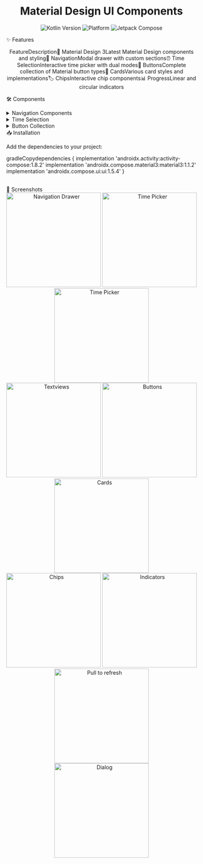 <h1 align="center">Material Design UI Components</h1>
<p align="center">
  <img src="https://img.shields.io/badge/Kotlin-1.9.0-blue.svg" alt="Kotlin Version">
  <img src="https://img.shields.io/badge/Platform-Android-green.svg" alt="Platform">
  <img src="https://img.shields.io/badge/Jetpack%20Compose-Latest-purple.svg" alt="Jetpack Compose">

✨ Features
<div align="center">
FeatureDescription🎨 Material Design 3Latest Material Design components and styling📱 NavigationModal drawer with custom sections⏰ Time SelectionInteractive time picker with dual modes🔘 ButtonsComplete collection of Material button types🎴 CardsVarious card styles and implementations🏷️ ChipsInteractive chip components📊 ProgressLinear and circular indicators
</div>

🛠️ Components
<details>
<summary>Navigation Components</summary>

Modal Navigation Drawer
Custom Drawer Sections
Top App Bar Integration

</details>
<details>
<summary>Time Selection</summary>

Interactive Time Picker
Dial/Input Mode Toggle
24-hour Format Support

</details>
<details>
<summary>Button Collection</summary>

Filled Buttons
Outlined Buttons
Text Buttons
Tonal Buttons
Elevated Buttons
Floating Action Buttons

</details>
📥 Installation

Add the dependencies to your project:

gradleCopydependencies {
    implementation 'androidx.activity:activity-compose:1.8.2'
    implementation 'androidx.compose.material3:material3:1.1.2'
    implementation 'androidx.compose.ui:ui:1.5.4'
}

<br>
🌟 Screenshots
<div align="center">
  <img src="screenshots/10.jpg" alt="Navigation Drawer" width="250">
  <img src="screenshots/9.jpg" alt="Time Picker" width="250">
  <img src="screenshots/8.jpg" alt="Time Picker" width="250">
</div>
<div align="center">
  <img src="screenshots/7.jpg" alt="Textviews" width="250">
  <img src="screenshots/6.jpg" alt="Buttons" width="250">
  <img src="screenshots/5.jpg" alt="Cards" width="250">
</div>
<div align="center">
  <img src="screenshots/4.jpg" alt="Chips" width="250">
  <img src="screenshots/3.jpg" alt="Indicators" width="250">
  <img src="screenshots/2.jpg" alt="Pull to refresh" width="250">
</div>
<div align="center">
  <img src="screenshots/1.jpg" alt="Dialog" width="250">
</div>
